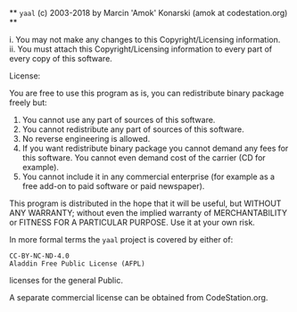 ** `yaal` (c) 2003-2018 by Marcin 'Amok' Konarski (amok at codestation.org) **

  i.  You may not make any changes to this Copyright/Licensing information.  
  ii. You must attach this Copyright/Licensing information to every part
      of every copy of this software.

License:

 You are free to use this program as is, you can redistribute binary
 package freely but:

  1. You cannot use any part of sources of this software.
  2. You cannot redistribute any part of sources of this software.
  3. No reverse engineering is allowed.
  4. If you want redistribute binary package you cannot demand any fees
     for this software.
     You cannot even demand cost of the carrier (CD for example).
  5. You cannot include it in any commercial enterprise (for example
     as a free add-on to paid software or paid newspaper).

 This program is distributed in the hope that it will be useful, but WITHOUT
 ANY WARRANTY; without even the implied warranty of MERCHANTABILITY or
 FITNESS FOR A PARTICULAR PURPOSE. Use it at your own risk.

In more formal terms the `yaal` project is covered by either of:

    CC-BY-NC-ND-4.0
    Aladdin Free Public License (AFPL)

licenses for the general Public.

A separate commercial license can be obtained from CodeStation.org.

